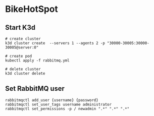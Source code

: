 # BikeHotSpot
## Start K3d
``` code=bash
# create cluster
k3d cluster create  --servers 1 --agents 2 -p "30000-30005:30000-30005@server:0"

# create pod
kubectl apply -f rabbitmq.yml

# delete cluster
k3d cluster delete 
```

## Set RabbitMQ user
```
rabbitmqctl add_user {username} {password}
rabbitmqctl set_user_tags username administrator
rabbitmqctl set_permissions -p / newadmin ".*" ".*" ".*"
```


